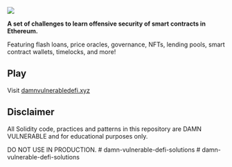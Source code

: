 ![](cover.png)

**A set of challenges to learn offensive security of smart contracts in Ethereum.**

Featuring flash loans, price oracles, governance, NFTs, lending pools, smart contract wallets, timelocks, and more!

## Play

Visit [damnvulnerabledefi.xyz](https://damnvulnerabledefi.xyz)

## Disclaimer

All Solidity code, practices and patterns in this repository are DAMN VULNERABLE and for educational purposes only.

DO NOT USE IN PRODUCTION.
#   d a m n - v u l n e r a b l e - d e f i - s o l u t i o n s  
 #   d a m n - v u l n e r a b l e - d e f i - s o l u t i o n s  
 